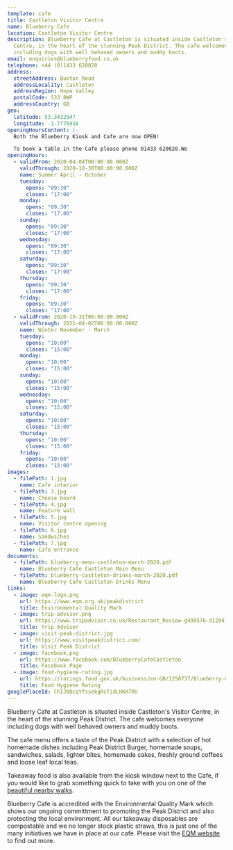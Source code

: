```yaml
---
template: cafe
title: Castleton Visitor Centre
name: Blueberry Cafe
location: Castleton Visitor Centre
description: Blueberry Cafe at Castleton is situated inside Castleton's Visitor
  Centre, in the heart of the stunning Peak District. The cafe welcomes everyone
  including dogs with well behaved owners and muddy boots.
email: enquiries@blueberryfood.co.uk
telephone: +44 (0)1433 620020
address:
  streetAddress: Buxton Road
  addressLocality: Castleton
  addressRegion: Hope Valley
  postalCode: S33 8WP
  addressCountry: GB
geo:
  latitude: 53.3432947
  longitude: -1.7776916
openingHoursContent: |-
  Both the Blueberry Kiosk and Cafe are now OPEN!

  To book a table in the Cafe please phone 01433 620020.We
openingHours:
  - validFrom: 2020-04-04T00:00:00.000Z
    validThrough: 2020-10-30T00:00:00.000Z
    name: Summer April - October
    tuesday:
      opens: "09:30"
      closes: "17:00"
    monday:
      opens: "09.30"
      closes: "17.00"
    sunday:
      opens: "09:30"
      closes: "17:00"
    wednesday:
      opens: "09:30"
      closes: "17:00"
    saturday:
      opens: "09:30"
      closes: "17:00"
    thursday:
      opens: "09:30"
      closes: "17:00"
    friday:
      opens: "09:30"
      closes: "17:00"
  - validFrom: 2020-10-31T00:00:00.000Z
    validThrough: 2021-04-02T00:00:00.000Z
    name: Winter November - March
    tuesday:
      opens: "10:00"
      closes: "15:00"
    monday:
      opens: "10:00"
      closes: "15:00"
    sunday:
      opens: "10:00"
      closes: "15:00"
    wednesday:
      opens: "10:00"
      closes: "15:00"
    saturday:
      opens: "10:00"
      closes: "15:00"
    thursday:
      opens: "10:00"
      closes: "15:00"
    friday:
      opens: "10:00"
      closes: "15:00"
images:
  - filePath: 1.jpg
    name: Cafe interior
  - filePath: 3.jpg
    name: Cheese board
  - filePath: 4.jpg
    name: Feature wall
  - filePath: 5.jpg
    name: Visitor centre opening
  - filePath: 6.jpg
    name: Sandwiches
  - filePath: 7.jpg
    name: Cafe entrance
documents:
  - filePath: blueberry-menu-castleton-march-2020.pdf
    name: Blueberry Cafe Castleton Main Menu
  - filePath: blueberry-castleton-drinks-march-2020.pdf
    name: Blueberry Cafe Castleton Drinks Menu
links:
  - image: eqm-logo.png
    url: https://www.eqm.org.uk/peakdistrict
    title: Environmental Quality Mark
  - image: trip-advisor.png
    url: https://www.tripadvisor.co.uk/Restaurant_Review-g499576-d12941738-Reviews-Blueberry_Cafe_Castleton-Castleton_Hope_Valley_Peak_District_National_Park_Engla.html
    title: Trip Advisor
  - image: visit-peak-district.jpg
    url: https://www.visitpeakdistrict.com/
    title: Visit Peak District
  - image: facebook.png
    url: https://www.facebook.com/BlueberryCafeCastleton
    title: Facebook Page
  - image: food-hygiene-rating.jpg
    url: https://ratings.food.gov.uk/business/en-GB/1258737/Blueberry-Cafe-(Castleton)-Ltd.-Hope-Valley
    title: Food Hygiene Rating
googlePlaceId: ChIJ0QcqYfssekgRcTidLHKH7RU
---
```


Blueberry Cafe at Castleton is situated inside Castleton's Visitor Centre, in the heart of the stunning Peak District. The cafe welcomes everyone including dogs with well behaved owners and muddy boots.

The cafe menu offers a taste of the Peak District with a selection of hot homemade dishes including Peak District Burger, homemade soups, sandwiches, salads, lighter bites, homemade cakes, freshly ground coffees and loose leaf local teas.

Takeaway food is also available from the kiosk window next to the Cafe, if you would like to grab something quick to take with you on one of the [beautiful nearby walks](https://www.visitpeakdistrict.com/things-to-do/activities/walking-and-hiking/10-great-walks-in-the-peak-district-and-derbyshire).

Blueberry Cafe is accredited with the Environmental Quality Mark which shows our ongoing committment to promoting the Peak District and also protecting the local environment. All our takeaway disposables are compostable and we no longer stock plastic straws, this is just one of the many initiatives we have in place at our cafe. Please visit the [EQM website](http://www.eqm.org.uk/peakdistrict/about-eqm.asp) to find out more.
